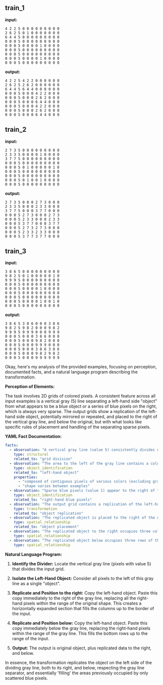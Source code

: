 
## train_1

**input:**
```
4 2 2 5 0 0 0 0 0 0 0 0 0
2 6 2 5 0 1 0 0 0 0 0 0 0
6 4 4 5 0 0 0 0 0 0 0 0 0
0 0 0 5 0 0 0 0 0 0 0 0 0
0 0 0 5 0 0 0 0 1 0 0 0 0
0 0 0 5 0 0 0 0 0 0 0 0 0
0 0 0 5 0 0 0 0 0 0 0 0 0
0 0 0 5 0 0 0 0 1 0 0 0 0
0 0 0 5 0 0 0 0 0 0 0 0 0
```


**output:**
```
4 2 2 5 4 2 2 0 0 0 0 0 0
2 6 2 5 2 6 2 0 0 0 0 0 0
6 4 4 5 6 4 4 0 0 0 0 0 0
0 0 0 5 0 0 0 4 2 2 0 0 0
0 0 0 5 0 0 0 2 6 2 0 0 0
0 0 0 5 0 0 0 6 4 4 0 0 0
0 0 0 5 0 0 0 4 2 2 0 0 0
0 0 0 5 0 0 0 2 6 2 0 0 0
0 0 0 5 0 0 0 6 4 4 0 0 0
```


## train_2

**input:**
```
2 7 3 5 0 0 0 0 0 0 0 0 0
2 3 3 5 0 0 0 0 1 0 0 0 0
3 7 7 5 0 0 0 0 0 0 0 0 0
0 0 0 5 0 0 0 0 0 0 0 0 0
0 0 0 5 0 1 0 0 0 0 0 1 0
0 0 0 5 0 0 0 0 0 0 0 0 0
0 0 0 5 0 0 0 0 0 0 0 0 0
0 0 0 5 0 1 0 0 1 0 0 0 0
0 0 0 5 0 0 0 0 0 0 0 0 0
```


**output:**
```
2 7 3 5 0 0 0 2 7 3 0 0 0
2 3 3 5 0 0 0 2 3 3 0 0 0
3 7 7 5 0 0 0 3 7 7 0 0 0
0 0 0 5 2 7 3 0 0 0 2 7 3
0 0 0 5 2 3 3 0 0 0 2 3 3
0 0 0 5 3 7 7 0 0 0 3 7 7
0 0 0 5 2 7 3 2 7 3 0 0 0
0 0 0 5 2 3 3 2 3 3 0 0 0
0 0 0 5 3 7 7 3 7 7 0 0 0
```


## train_3

**input:**
```
3 8 6 5 0 0 0 0 0 0 0 0 0
9 8 2 5 0 1 0 0 0 0 0 1 0
9 9 9 5 0 0 0 0 0 0 0 0 0
0 0 0 5 0 0 0 0 0 0 0 0 0
0 0 0 5 0 0 0 0 1 0 0 0 0
0 0 0 5 0 0 0 0 0 0 0 0 0
0 0 0 5 0 0 0 0 0 0 0 0 0
0 0 0 5 0 0 0 0 1 0 0 1 0
0 0 0 5 0 0 0 0 0 0 0 0 0
```


**output:**
```
3 8 6 5 3 8 6 0 0 0 3 8 6
9 8 2 5 9 8 2 0 0 0 9 8 2
9 9 9 5 9 9 9 0 0 0 9 9 9
0 0 0 5 0 0 0 3 8 6 0 0 0
0 0 0 5 0 0 0 9 8 2 0 0 0
0 0 0 5 0 0 0 9 9 9 0 0 0
0 0 0 5 0 0 0 3 8 6 3 8 6
0 0 0 5 0 0 0 9 8 2 9 8 2
0 0 0 5 0 0 0 9 9 9 9 9 9
```

Okay, here's my analysis of the provided examples, focusing on perception, documented facts, and a natural language program describing the transformation.

**Perception of Elements:**

The task involves 2D grids of colored pixels. A consistent feature across all input examples is a vertical gray (5) line separating a left-hand side "object" from what appears to be a blue object or a series of blue pixels on the right, which is always very sparse. The output grids show a replication of the left-hand side object, potentially mirrored or repeated, and placed to the right of the vertical gray line, and below the original, but with what looks like specific rules of placement and handling of the separating sparse pixels.

**YAML Fact Documentation:**


```yaml
facts:
  - observation: "A vertical gray line (value 5) consistently divides each input grid."
    type: structural
    related_to: "grid division"
  - observation: "The area to the left of the gray line contains a colored 'object'."
    type: object_identification
    related_to: "left-hand object"
    properties:
      - "composed of contiguous pixels of various colors (excluding gray 5)"
      - "shape varies between examples"
  - observation: "Sparse blue pixels (value 1) appear to the right of the gray line in the input grids."
    type: object_identification
    related_to: "right-hand blue pixels"
  - observation: "The output grid contains a replication of the left-hand object."
    type: transformation
    related_to: "object replication"
  - observation: "The replicated object is placed to the right of the original gray line, and also below the gray line. The placement is NOT a simple mirroring, but more of a filling of the space previously occupied by the sparse single blue pixels."
    type: spatial_relationship
    related_to: "object placement"
  - observation: "The replicated object to the right occupies three columns of the output."
    type: spatial_relationship
  - observation: "The replicated object below occupies three rows of the output."
    type: spatial_relationship

```


**Natural Language Program:**

1. **Identify the Divider:** Locate the vertical gray line (pixels with value 5) that divides the input grid.

2. **Isolate the Left-Hand Object:**  Consider all pixels to the left of this gray line as a single "object".

3. **Replicate and Position to the right:** Copy the left-hand object. Paste this copy immediately to the right of the gray line, replacing all the right-hand pixels within the range of the original shape. This creates a horizontally expanded section that fills the columns up to the border of the input.

4. **Replicate and Position below:** Copy the left-hand object. Paste this copy immediately below the gray line, replacing the right-hand pixels within the range of the gray line. This fills the bottom rows up to the range of the input.

5. **Output:** The output is original object, plus replicated data to the right, and below.

In essence, the transformation replicates the object on the left side of the dividing gray line, both to its right, and below, respecting the gray line separator, and essentially 'filling' the areas previously occupied by only scattered blue pixels.

